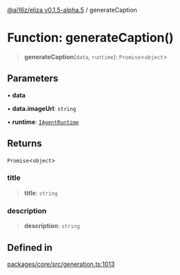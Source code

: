 [@ai16z/eliza v0.1.5-alpha.5](../index.md) / generateCaption

# Function: generateCaption()

> **generateCaption**(`data`, `runtime`): `Promise`\<`object`\>

## Parameters

• **data**

• **data.imageUrl**: `string`

• **runtime**: [`IAgentRuntime`](../interfaces/IAgentRuntime.md)

## Returns

`Promise`\<`object`\>

### title

> **title**: `string`

### description

> **description**: `string`

## Defined in

[packages/core/src/generation.ts:1013](https://github.com/meliksahgurtemel/eliza/blob/main/packages/core/src/generation.ts#L1013)

